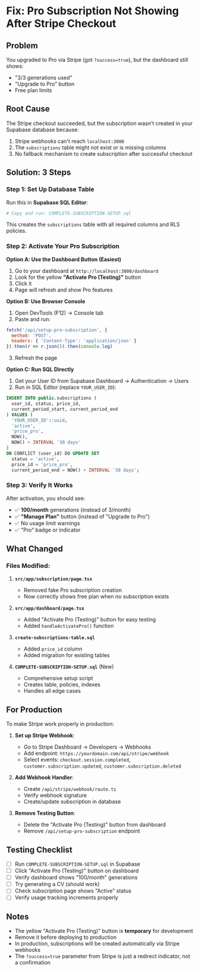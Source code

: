 # Fix: Pro Subscription Not Showing After Stripe Checkout

## Problem
You upgraded to Pro via Stripe (got `?success=true`), but the dashboard still shows:
- "3/3 generations used"
- "Upgrade to Pro" button
- Free plan limits

## Root Cause
The Stripe checkout succeeded, but the subscription wasn't created in your Supabase database because:
1. Stripe webhooks can't reach `localhost:3000`
2. The `subscriptions` table might not exist or is missing columns
3. No fallback mechanism to create subscription after successful checkout

## Solution: 3 Steps

### Step 1: Set Up Database Table
Run this in **Supabase SQL Editor**:

```bash
# Copy and run: COMPLETE-SUBSCRIPTION-SETUP.sql
```

This creates the `subscriptions` table with all required columns and RLS policies.

### Step 2: Activate Your Pro Subscription

**Option A: Use the Dashboard Button (Easiest)**
1. Go to your dashboard at `http://localhost:3000/dashboard`
2. Look for the yellow **"Activate Pro (Testing)"** button
3. Click it
4. Page will refresh and show Pro features

**Option B: Use Browser Console**
1. Open DevTools (F12) → Console tab
2. Paste and run:
```javascript
fetch('/api/setup-pro-subscription', {
  method: 'POST',
  headers: { 'Content-Type': 'application/json' }
}).then(r => r.json()).then(console.log)
```
3. Refresh the page

**Option C: Run SQL Directly**
1. Get your User ID from Supabase Dashboard → Authentication → Users
2. Run in SQL Editor (replace `YOUR_USER_ID`):
```sql
INSERT INTO public.subscriptions (
  user_id, status, price_id,
  current_period_start, current_period_end
) VALUES (
  'YOUR_USER_ID'::uuid,
  'active',
  'price_pro',
  NOW(),
  NOW() + INTERVAL '30 days'
)
ON CONFLICT (user_id) DO UPDATE SET
  status = 'active',
  price_id = 'price_pro',
  current_period_end = NOW() + INTERVAL '30 days';
```

### Step 3: Verify It Works
After activation, you should see:
- ✅ **100/month** generations (instead of 3/month)
- ✅ **"Manage Plan"** button (instead of "Upgrade to Pro")
- ✅ No usage limit warnings
- ✅ "Pro" badge or indicator

## What Changed

### Files Modified:
1. **`src/app/subscription/page.tsx`**
   - Removed fake Pro subscription creation
   - Now correctly shows free plan when no subscription exists

2. **`src/app/dashboard/page.tsx`**
   - Added "Activate Pro (Testing)" button for easy testing
   - Added `handleActivatePro()` function

3. **`create-subscriptions-table.sql`**
   - Added `price_id` column
   - Added migration for existing tables

4. **`COMPLETE-SUBSCRIPTION-SETUP.sql`** (New)
   - Comprehensive setup script
   - Creates table, policies, indexes
   - Handles all edge cases

## For Production

To make Stripe work properly in production:

1. **Set up Stripe Webhook**:
   - Go to Stripe Dashboard → Developers → Webhooks
   - Add endpoint: `https://yourdomain.com/api/stripe/webhook`
   - Select events: `checkout.session.completed`, `customer.subscription.updated`, `customer.subscription.deleted`

2. **Add Webhook Handler**:
   - Create `/api/stripe/webhook/route.ts`
   - Verify webhook signature
   - Create/update subscription in database

3. **Remove Testing Button**:
   - Delete the "Activate Pro (Testing)" button from dashboard
   - Remove `/api/setup-pro-subscription` endpoint

## Testing Checklist

- [ ] Run `COMPLETE-SUBSCRIPTION-SETUP.sql` in Supabase
- [ ] Click "Activate Pro (Testing)" button on dashboard
- [ ] Verify dashboard shows "100/month" generations
- [ ] Try generating a CV (should work)
- [ ] Check subscription page shows "Active" status
- [ ] Verify usage tracking increments properly

## Notes

- The yellow "Activate Pro (Testing)" button is **temporary** for development
- Remove it before deploying to production
- In production, subscriptions will be created automatically via Stripe webhooks
- The `?success=true` parameter from Stripe is just a redirect indicator, not a confirmation
